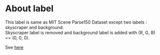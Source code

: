 # About label

This label is same as MIT Scene Parse150 Dataset except two labels : skyscraper and background.  
Skyscraper label is removed and background label is added with (R, G, B) == (0, 0, 0).  

See [here](https://github.com/CSAILVision/sceneparsing/tree/master/visualizationCode/color150)  

